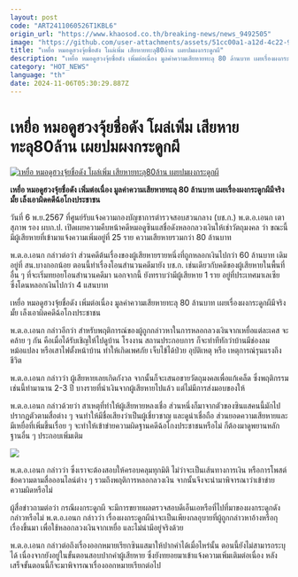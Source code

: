 ```yaml
---
layout: post
code: "ART2411060526T1KBL6"
origin_url: "https://www.khaosod.co.th/breaking-news/news_9492505"
image: "https://github.com/user-attachments/assets/51cc00a1-a12d-4c22-9ff9-e6323c3fb241"
title: "เหยื่อ หมอดูฮวงจุ้ยชื่อดัง โผล่เพิ่ม เสียหายทะลุ80ล้าน เผยปมผงกระดูกผี"
description: "เหยื่อ หมอดูฮวงจุ้ยชื่อดัง เพิ่มต่อเนื่อง มูลค่าความเสียหายทะลุ 80 ล้านบาท เผยเรื่องผงกระดูกผีมีจริงมั้ย เล็งเอาผิดคดีฉ้อโกงประชาชน"
category: "HOT_NEWS"
language: "th"
date: 2024-11-06T05:30:29.887Z
---
```


# เหยื่อ หมอดูฮวงจุ้ยชื่อดัง โผล่เพิ่ม เสียหายทะลุ80ล้าน เผยปมผงกระดูกผี

[![เหยื่อ หมอดูฮวงจุ้ยชื่อดัง โผล่เพิ่ม เสียหายทะลุ80ล้าน เผยปมผงกระดูกผี](https://www.khaosod.co.th/wpapp/uploads/2024/11/famous-feng-shui-fortune-teller.jpg "เหยื่อ หมอดูฮวงจุ้ยชื่อดัง โผล่เพิ่ม เสียหายทะลุ80ล้าน เผยปมผงกระดูกผี")](https://www.khaosod.co.th/wpapp/uploads/2024/11/famous-feng-shui-fortune-teller.jpg)

**เหยื่อ หมอดูฮวงจุ้ยชื่อดัง เพิ่มต่อเนื่อง มูลค่าความเสียหายทะลุ 80 ล้านบาท เผยเรื่องผงกระดูกผีมีจริงมั้ย เล็งเอาผิดคดีฉ้อโกงประชาชน**

วันที่ 6 พ.ย.2567 ที่ศูนย์รับแจ้งความกองบัญชาการตำรวจสอบสวนกลาง (บช.ก.) พ.ต.อ.เอนก เตาสุภาพ รอง ผบก.ป. เปิดเผยความคืบหน้าคดีหมอดูซินแสชื่อดังหลอกลวงเงินให้เช่าวัตถุมงคล ว่า ขณะนี้มีผู้เสียหายที่เข้ามาแจ้งความเพิ่มอยู่ที่ 25 ราย ความเสียหายรวมกว่า 80 ล้านบาท

พ.ต.อ.เอนก กล่าวต่อว่า ส่วนคดีต้นเรื่องของผู้เสียหายรายหนึ่งที่ถูกหลอกเงินไปกว่า 60 ล้านบาท เดิมอยู่ที่ สน.บางกอกน้อย ตอนนี้ทำเรื่องโอนสำนวนคดีมายัง บช.ก. เช่นเดียวกับคดีของผู้เสียหายในพื้นที่อื่น ๆ ที่จะเริ่มทยอยโอนสำนวนคดีมา นอกจากนี้ ยังทราบว่ามีผู้เสียหาย 1 ราย อยู่ที่ประเทศมาเลเซีย ซึ่งโดนหลอกเงินไปกว่า 4 แสนบาท

เหยื่อ หมอดูฮวงจุ้ยชื่อดัง เพิ่มต่อเนื่อง มูลค่าความเสียหายทะลุ 80 ล้านบาท เผยเรื่องผงกระดูกผีมีจริงมั้ย เล็งเอาผิดคดีฉ้อโกงประชาชน

พ.ต.อ.เอนก กล่าวอีกว่า สำหรับพฤติการณ์ของผู้ถูกกล่าวหาในการหลอกลวงเงินจากเหยื่อแต่ละเคส จะคล้าย ๆ กัน คือเมื่อได้รับเชิญให้ไปดูบ้าน โรงงาน สถานประกอบการ ก็จะทำทีทักว่าบ้านมีช่องลม หม้อแปลง หรือเสาไฟตั้งหน้าบ้าน ทำให้เกิดเพศภัย เจ็บไข้ได้ป่วย อุบัติเหตุ หรือ เหตุการณ์รุนแรงถึงชีวิต

พ.ต.อ.เอนก กล่าวว่า ผู้เสียหายเลยเกิดกังวล จากนั้นก็จะเสนอขายวัตถุมงคลเพื่อแก้เคล็ด ซึ่งพฤติกรรมเช่นนี้ทำมานาน 2-3 ปี บางรายที่นำเงินจากผู้เสียหายไปแล้ว แต่ไม่มีการส่งมอบของให้

พ.ต.อ.เอนก กล่าวด้วยว่า สาเหตุที่ทำให้ผู้เสียหายหลงเชื่อ ส่วนหนึ่งก็มาจากตัวของซินแสคนนี้มักไปปรากฏตัวตามสื่อต่าง ๆ จนทำให้มีชื่อเสียงว่าเป็นผู้เชี่ยวชาญ และดูน่าเชื่อถือ ส่วนยอดความเสียหายและมีเหยื่อที่เพิ่มขึ้นเรื่อย ๆ จะทำให้เข้าข่ายความผิดฐานคดีฉ้อโกงประชาชนหรือไม่ ก็ต้องมาดูพยานหลักฐานอื่น ๆ ประกอบเพิ่มเติม

[![](https://www.khaosod.co.th/wpapp/uploads/2024/11/6-แส1.jpg)](https://www.khaosod.co.th/wpapp/uploads/2024/11/6-แส1.jpg)

พ.ต.อ.เอนก กล่าวว่า ซึ่งเราจะต้องสอบให้ครอบคลุมทุกมิติ ไม่ว่าจะเป็นเส้นทางการเงิน หรือการโพสต์ข้อความตามสื่อออนไลน์ต่าง ๆ รวมถึงพฤติการหลอกลวงเงิน จากนั้นจึงจะนำมาพิจารณาว่าเข้าข่ายความผิดหรือไม่

ผู้สื่อข่าวถามต่อว่า กรณีผงกระดูกผี จะมีการขยายผลตรวจสอบดีเอ็นเอหรือที่ไปที่มาของผงกระดูกดังกล่าวหรือไม่ พ.ต.อ.เอนก กล่าวว่า เรื่องผงกระดูกผีน่าจะเป็นเพียงกลอุบายที่ผู้ถูกกล่าวหาอ้างหรือกุเรื่องขึ้นมา เพื่อใช้หลอกลวงเงินจากเหยื่อ และไม่น่ามีอยู่จริงด้วย

พ.ต.อ.เอนก กล่าวต่อถึงเรื่องออกหมายเรียกซินแสมาให้ปากคำได้เมื่อไหร่นั้น ตอนนี้ยังไม่สามารถระบุได้ เนื่องจากยังอยู่ในขั้นตอนสอบปากคำผู้เสียหาย ซึ่งยังทยอยมาเข้าแจ้งความเพิ่มเติมต่อเนื่อง หลังเสร็จขั้นตอนนี้ก็จะมาพิจารณาเรื่องออกหมายเรียกต่อไป